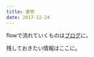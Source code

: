 ```yaml
---
title: 書物
date: 2017-12-24
---
```


flowで流れていくものは[ブログ](http://ilyaletre.hatenablog.com/)に。

残しておきたい情報はここに。
